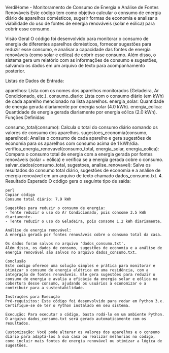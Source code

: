 VerdiHome - Monitoramento de Consumo de Energia e Análise de Fontes Renováveis
Este código tem como objetivo calcular o consumo de energia diário de aparelhos domésticos, sugerir formas de economia e analisar a viabilidade do uso de fontes de energia renováveis (solar e eólica) para cobrir esse consumo.

Visão Geral
O código foi desenvolvido para monitorar o consumo de energia de diferentes aparelhos domésticos, fornecer sugestões para reduzir esse consumo, e analisar a capacidade das fontes de energia renováveis (como solar e eólica) de cobrir esse consumo. Além disso, o sistema gera um relatório com as informações de consumo e sugestões, salvando os dados em um arquivo de texto para acompanhamento posterior.

Listas de Dados de Entrada:

aparelhos: Lista com os nomes dos aparelhos monitorados (Geladeira, Ar Condicionado, etc.).
consumo_diario: Lista com o consumo diário (em kWh) de cada aparelho mencionado na lista aparelhos.
energia_solar: Quantidade de energia gerada diariamente por energia solar (4.0 kWh).
energia_eolica: Quantidade de energia gerada diariamente por energia eólica (2.0 kWh).
Funções Definidas:

consumo_total(consumo): Calcula o total do consumo diário somando os valores de consumo dos aparelhos.
sugestoes_economia(consumo, aparelhos): Analisa o consumo de cada aparelho e gera sugestões de economia para os aparelhos com consumo acima de 1 kWh/dia.
verifica_energia_renovavel(consumo_total, energia_solar, energia_eolica): Compara o consumo total de energia com a energia gerada por fontes renováveis (solar + eólica) e verifica se a energia gerada cobre o consumo.
salvar_dados(consumo_total, sugestoes, analise_renovavel): Salva os resultados do consumo total diário, sugestões de economia e a análise de energia renovável em um arquivo de texto chamado dados_consumo.txt.
    4. Resultado Esperado
    O código gera o seguinte tipo de saída:
    
    perl
    Copiar código
    Consumo total diário: 7.9 kWh
    
    Sugestões para reduzir o consumo de energia:
    - Tente reduzir o uso do Ar Condicionado, pois consome 3.5 kWh diariamente.
    - Tente reduzir o uso do Geladeira, pois consome 1.2 kWh diariamente.
    
    Análise de energia renovável:
    A energia gerada por fontes renováveis cobre o consumo total da casa.
    
    Os dados foram salvos no arquivo 'dados_consumo.txt'.
    Além disso, os dados de consumo, sugestões de economia e a análise de energia renovável são salvos no arquivo dados_consumo.txt.
    
    Conclusão
    Este código oferece uma solução simples e prática para monitorar e otimizar o consumo de energia elétrica em uma residência, com a integração de fontes renováveis. Ele gera sugestões para reduzir o consumo de energia e avalia a eficácia da energia solar e eólica na cobertura desse consumo, ajudando os usuários a economizar e a contribuir para a sustentabilidade.
    
    Instruções para Execução
    Pré-requisitos: Este código foi desenvolvido para rodar em Python 3.x. Certifique-se de ter o Python instalado em seu sistema.
    
    Execução: Para executar o código, basta rodá-lo em um ambiente Python. O arquivo dados_consumo.txt será gerado automaticamente com os resultados.
    
    Customização: Você pode alterar os valores dos aparelhos e o consumo diário para adaptá-los à sua casa ou realizar melhorias no código, como incluir mais fontes de energia renovável ou otimizar a lógica de sugestões.
